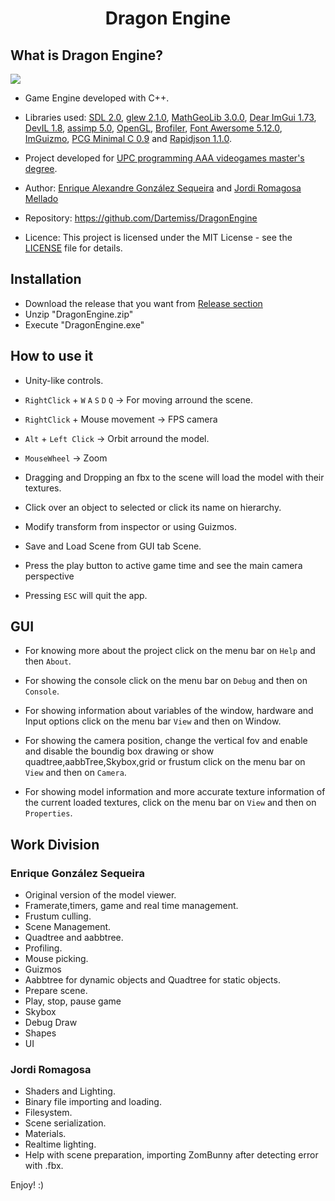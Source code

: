 <h1 align="center" style="border-bottom: none;">Dragon Engine</h1>

## What is Dragon Engine?

![](https://github.com/Dartemiss/DragonEngine/blob/master/Utils/DragonEngineGif.gif)

- Game Engine developed with C++.
- Libraries used: [SDL 2.0](https://www.libsdl.org/), [glew 2.1.0](http://glew.sourceforge.net/), [MathGeoLib 3.0.0](https://github.com/juj/MathGeoLib/), [Dear ImGui 1.73](https://github.com/ocornut/imgui/), [DevIL 1.8](http://openil.sourceforge.net/), [assimp 5.0](https://github.com/assimp/assimp/), [OpenGL](https://www.opengl.org/), [Brofiler](https://github.com/bombomby/optick/), [Font Awersome 5.12.0](https://github.com/juliettef/IconFontCppHeaders/), [ImGuizmo](https://github.com/CedricGuillemet/ImGuizmo/), [PCG Minimal C 0.9](http://www.pcg-random.org/) and [Rapidjson 1.1.0](https://github.com/Tencent/rapidjson/).

- Project developed for [UPC programming AAA videogames master's degree](https://www.talent.upc.edu/ing/estudis/formacio/curs/201200/master-degree-advanced-programming-aaa-videogames/).

- Author: [Enrique Alexandre González Sequeira](https://dartemiss.github.io) and [Jordi Romagosa Mellado](https://github.com/JordiRomagosa)

- Repository: https://github.com/Dartemiss/DragonEngine

- Licence: This project is licensed under the MIT License - see the [LICENSE](https://github.com/Dartemiss/DragonEngine/blob/master/LICENSE) file for details.

## Installation
- Download the release that you want from [Release section](https://github.com/Dartemiss/DragonEngine/releases)
- Unzip "DragonEngine.zip"
- Execute "DragonEngine.exe"

## How to use it
- Unity-like controls.

- `RightClick` + `W` `A` `S` `D` `Q` &rarr; For moving arround the scene.

- `RightClick` + Mouse movement &rarr; FPS camera

- `Alt` + `Left Click` &rarr; Orbit arround the model.

- `MouseWheel` &rarr; Zoom

- Dragging and Dropping an fbx to the scene will load the model with their textures.

- Click over an object to selected or click its name on hierarchy.

- Modify transform from inspector or using Guizmos.

- Save and Load Scene from GUI tab Scene.

- Press the play button to active game time and see the main camera perspective

- Pressing `ESC` will quit the app.

## GUI
- For knowing more about the project click on the menu bar on `Help` and then `About`.

- For showing the console click on the menu bar on `Debug` and then on `Console`.

- For showing information about variables of the window, hardware and Input options click on the menu bar `View` and then on Window.

- For showing the camera position, change the vertical fov and enable and disable the boundig box drawing or show quadtree,aabbTree,Skybox,grid or frustum
click on the menu bar on `View` and then on `Camera`.

- For showing model information and more accurate texture information of the current loaded textures,
click on the menu bar on `View` and then on `Properties`.

## Work Division
### Enrique González Sequeira
- Original version of the model viewer.
- Framerate,timers, game and real time management.
- Frustum culling.
- Scene Management.
- Quadtree and aabbtree.
- Profiling.
- Mouse picking.
- Guizmos
- Aabbtree for dynamic objects and Quadtree for static objects.
- Prepare scene.
- Play, stop, pause game
- Skybox
- Debug Draw
- Shapes
- UI

### Jordi Romagosa
- Shaders and Lighting.
- Binary file importing and loading.
- Filesystem.
- Scene serialization.
- Materials.
- Realtime lighting.
- Help with scene preparation, importing ZomBunny after detecting error with .fbx.

Enjoy! :)
